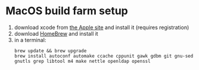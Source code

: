 # MacOS build farm setup

1. download xcode from [the Apple site](http://developer.apple.com/tools/download/) and install it
    (requires registration)
1. download [HomeBrew](https://brew.sh/) and install it
1. in a terminal:
      ```
      brew update && brew upgrade 
      brew install autoconf automake ccache cppunit gawk gdbm git gnu-sed gnutls grep libtool m4 make nettle openldap openssl
      ```
